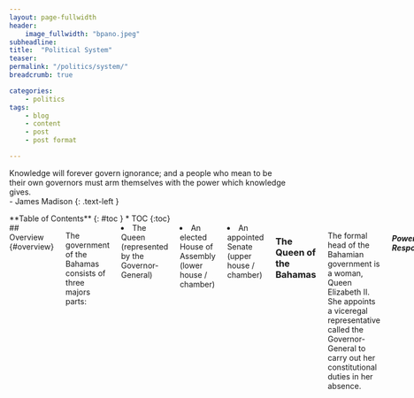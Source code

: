 ```yaml
---
layout: page-fullwidth
header:
    image_fullwidth: "bpano.jpeg"
subheadline:
title:  "Political System"
teaser: 
permalink: "/politics/system/"
breadcrumb: true

categories:
    - politics
tags:
    - blog
    - content
    - post
    - post format

---
```

>
Knowledge will forever govern ignorance; and a people who mean to be their own governors must arm themselves with the power which knowledge gives.
<br/>- James Madison
{: .text-left }

<div class="row">
<div class="medium-4 medium-push-8 columns" markdown="1">
<div class="panel radius" markdown="1">
**Table of Contents**
{: #toc }
*  TOC
{:toc}
</div>
</div><!-- /.medium-4.columns -->

<div class="medium-8 medium-pull-4 columns" markdown="1">
## Overview {#overview}

The government of the Bahamas consists of three majors parts:
<li> The Queen (represented by the Governor-General)</li>
<li> An elected House of Assembly (lower house / chamber)</li>
<li> An appointed Senate (upper house / chamber)</li>

### The Queen of the Bahamas

The formal head of the Bahamian government is a woman, Queen Elizabeth II. She appoints a viceregal representative called the Governor-General to carry out her constitutional duties in her absence. 

<h5>Powers and Responsibilities</h5>

In conjunction with the Prime Minister (the leader of the major ruling party), the Governor-General appoints government Ministers ( The role of the Governor-General is not well understood or documented outside of the constitution. 

Term Limits: The Governor-General typically ends their term within five years but have no term limits.

<small markdown="1">[Up to table of contents](#toc)</small>
{: .text-right }

### The House of Assembly

The House of Assembly (HoA) consists of 38 'Members of Parliament' (MPs) who are elected from individual constituencies (neighborhoods). Jump down to the voting section by clicking here to learn more about that process. These 38 MPs are the only elected government positions.

These results implicity decide two other positions:
<p>1. The Prime Minister - the controlling head of the Bahamian government
<br/>2. The Leader of the Opposition</p>

While affliation with a political party is not necessary to run for a MP position, the two named positions require it. 

The office of Prime Minister is held by the leader of the party which wins a majority of House of Assembly positions (also known as seats). 

The Leader of the Opposition is appointed by the Governor General and is typically the leader of the party which wins the second highest seat count. (This is not always the case as we saw in 2016 when Loretta Butler-Turner was appointed as the Leader of the Opposition while Hubert Minnis was still the leader of the FNM.)

<h5>Eligibility</h5>

The constitution stipulates two requirements for holding a membership position in the House of Assembly:
<p>1. being a citizen of the Bahamas who is 21 years or older
<br/>2. residing in the Bahamas for at least one year immediately before the date of nomination for election</p>

* You do not need to reside in the constituency in which you are interested in running.

<h5>Powers and Responsibilities</h5>

The HoA performs all major legislative functions.

Term Limits: 5 years

Some MPs are also selected as Ministers of one of 17 areas such as education, finance, and foreign affairs. See "Ministries" section below.

Head to the <a href="{{ site.url }}{{ site.baseurl }}/politics/know-your-politician">Know Your Politician</a> page to see the current Members of Parliament.

<small markdown="1">[Up to table of contents](#toc)</small>
{: .text-right }

### Senate

The Senate consists of 16 members called Senators. These Senators are not elected, rather, they are appointed by the Governor-General after consultation with the Prime Minister and the Leader of the Opposition. To decide on the Senator positions, the Governor-General consults:
<li> the Prime Minister alone to appoint 9 of these Senators;</li>
<li>the Leader of the Opposition alone to appoint 4;</li>
<li>both the Prime Minister and the Leader of the Oppositions to appoint the remaining 3.</li>

<br/>The Senate has a leadership position called the President of the Senate.

The Senate is meant to operate as a checks-and-balance much like the US system.

<h5>Eligibility</h5>

The constitution stipulates two requirements for being appointed as a Senator:
<br/>1. being a citizen of the Bahamas who is 30 years or older
<br/>2. residing in the Bahamas for at least one year immediately before the date of appointment

<h5>Powers and Responsibilities</h5> 

The Senate can pass bills and make bill amendments which must be approved by the House of Assembly. The Senate may reject a bill that has passed the HoA. However, if the House passes the bill in two successive sessions, after Senate refusal, the HoA may send the bill directly to the Governor-General without the Senate's consent.

Term Limits: 5 years

Head to the <a href="{{ site.url }}{{ site.baseurl }}/politics/know-your-politician">Know Your Politician</a> page to see the current Senators.

<small markdown="1">[Up to table of contents](#toc)</small>
{: .text-right }

## Ministries {#ministries}

There are 17 distinct areas of government interest that are led by an individual. To find more information on the government ministries, departments, corporations, and statutory agencies - <a href="http://bit.ly/2ghJ8V0">click here</a> 

1. <a href="http://bit.ly/2h36BYv">Agriculture, Marine Resources and Local Government</a>
2. <a href="http://bit.ly/1Tsw8si">Education, Science and Technology</a> - <a href="http://www.ministryofeducationbahamas.com/">Dedicated website</a>
3. <a href="http://bit.ly/2heIaq6">Environment and Housing</a>
4. <a href="http://bit.ly/2h08Mfj">Finance</a>
5. <a href="http://bit.ly/2heDbtx">Financial Services</a>
6. <a href="http://bit.ly/2h36T1v">Foreign Affairs and Immigration</a>
7. <a href="http://bit.ly/2gPhAa3">Grand Bahama</a>
8. <a href="http://bit.ly/2heKtt3">Health</a>
9. <a href="http://bit.ly/2heL1TN">Labour and National Insurance</a>
10. <a href="http://bit.ly/2h47DpH">National Security</a>
11. <a href="http://bit.ly/2h41xpc">Office of the Attorney General & Ministry of Legal Affairs</a>
12. <a href="http://bit.ly/2heBlcf">Public Service</a>
13. <a href="http://bit.ly/2heG1uF">Social Services and Community Development</a>
14. <a href="http://bit.ly/2h49kU5">Tourism</a>
15. <a href="http://bit.ly/2ghT5lf">Transport and Aviation</a>
16. <a href="http://bit.ly/2h0ey0m">Works and Urban Development</a>
17. <a href="http://bit.ly/2gA95fU">Youth, Sports and Culture</a>

Head to the <a href="{{ site.url }}{{ site.baseurl }}/politics/know-your-politician">Know Your Politician</a> page to see the current Ministers.

<small markdown="1">[Up to table of contents](#toc)</small>
{: .text-right }

## Voting {#voting}

The only elected positions in the Bahamian government are the 38 Members of Parliament.

The 38 MPs correspond to 38 individual constituencies (neighborhoods)and citizens may only vote on the set of individuals running in the constituency in which they have resided for a certain period of time. This leads to MPs restricting their campaigning efforts to the constituency in which they are running. 

"...The current legal framework does not grant the electoral management body supervision of campaign finance, nor does it delegate this function to other public entities. In fact, political campaigns are fully funded from private sources. Campaign financing is currently unregulated and political parties are not required to report on the flows or administration of their campaign funds." <a href="http://www.vision2040bahamas.org/media/uploads/State_of_the_Nation_Summary_Report.pdf">State of the Nation Report, page 32</a> This has led to serious allegations of corruption in the past. Campaign financing can decide elections and reveal conflicts of interest.

An individual does not need to be affliated with a political party or reside in the constituency in order to run. However, because the Prime Minister is not elected and rather is the party leader of the winner of most MP seats, many citizens see voting for an independent candidate as an inability to directly affect who becomes Prime Minister. 

The citzens' inability to directly vote for the Prime Minister is one of the primary reasons for the extreme degree of 'party politics' seen in the Bahamas. Unlike in the US where political parties are split on social and economical issues, political parties in the Bahamas are primarily differentiated by individuals and the party leader. Subsequently, many citizens vote for individuals running with a particular party because they approve of the party leader rather than the individual themselves.

<h5>Eligibility</h5>

To vote you must:
<p>1. be a citizen of the Bahamas who is 18 years or older
<br/>2. residing in the Bahamas for at least one year immediately before the date of appointment</p>

For more information on registering to vote for the 2017 election - <a href="http://www.votebahamas2017.com/">click here</a>.

<small markdown="1">[Up to table of contents](#toc)</small>
{: .text-right }

## Constituencies {#constituencies}

There are 38 constituencies, 24 on Nassau and 14 on the family islands.

|Nassau                           | Nassau                          | Family Island                         |
| :-----------------------------: | :-----------------------------: |:-------------------------------------:|
| 1. Bain Town & Grants Town      | 13. Marathon                    | 1. Cat Island, Rum Cay & San Salvador |
| 2. Bamboo Town                  | 14. Montagu                     | 2. Central & South Abaco              |
| 3. Carmichael                   | 15. Mount Moriah                | 3. Central & South Eleuthera          |
| 4. Centerville                  | 16. Nassau Village              | 4. Central Grand Bahama               |
| 5. Elizabeth                    | 17. Pineridge                   | 5. East Grand Bahama                  |
| 6. Englerston                   | 18. Pinewood                    | 6. Exumas and Ragged Island           |
| 7. Fort Charlotte               | 29. Seabreeze                   | 7. Long Island 						|
| 8. Fox Hill                     | 20. South Beach                 | 8. Mangrove Cay & South Andros        |
| 9. Garden Hills                 | 21. Southern Shores             | 9. Marco City 		                |
| 10. Golden Gates                | 22. St. Anne's                  | 10. M.I.C.A.L.* 					    |
| 11. Golden Isles                | 23. Tall Pines                  | 11. North Abaco                		|
| 12. Killarney                   | 24. Yamacraw                    | 12. North Andros & Berry Islands	    |
|                                 |              					| 13. North Eleuthera           		|
|                                 |              					| 14. West Grand Bahama & Bimini		|

* Mayaguana, Inagua (Great & Little), Crooked Island, Acklins, and Long Cay

<center>
Nassau Constituencies and 2012 Voting Results
<a href="http://en.wikipedia.org/wiki/Bahamian_general_election,_2012"><img src="{{ site.urlimg }}nassau-constituency-map.jpg" alt=""></a>
</center>

<br/>

<center>
Grand Bahama Constituencies and 2012 Voting Results
<a href="http://en.wikipedia.org/wiki/Bahamian_general_election,_2012"><img src="{{ site.urlimg }}grandbahama-constituency-map.jpg" alt=""></a>
</center>

<br/>

<center>
Family Island Constituencies and 2012 Voting Results
<a href="http://en.wikipedia.org/wiki/Bahamian_general_election,_2012"><img src="{{ site.urlimg }}familyisland-constituency-map.jpg" alt=""></a>
</center>

<br/>
For a more detailed view of the constituencies - <a href="http://www.tribune242.com/photos/galleries/2012/apr/24/new-providence-constituencies/">click here</a>.

<small markdown="1">[Up to table of contents](#toc)</small>
{: .text-right }

</div><!-- /.medium-8.columns -->
</div><!-- /.row -->